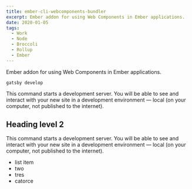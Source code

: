 ```yaml
---
title: ember-cli-webcomponents-bundler
excerpt: Ember addon for using Web Components in Ember applications.
date: 2020-01-05
tags:
  - Work
  - Node
  - Broccoli
  - Rollup
  - Ember
---
```


Ember addon for using Web Components in Ember applications.

```shell
gatsby develop
```

This command starts a development server. You will be able to see and interact with your new site in a development environment — local (on your computer, not published to the internet).

## Heading level 2

This command starts a development server. You will be able to see and interact with your new site in a development environment — local (on your computer, not published to the internet).

- list item
- two
- tres
- catorce


